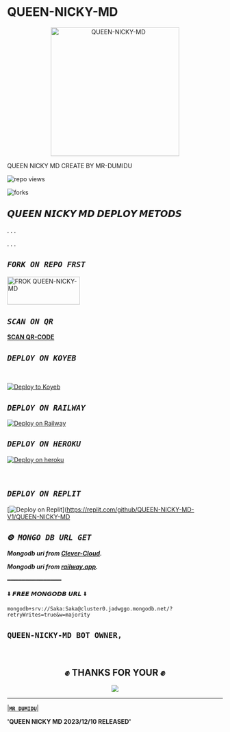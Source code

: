 # QUEEN-NICKY-MD

  <p align="center">  
  <a href="(https://telegra.ph/file/0a2f87c8fd80076d765e3.jpg)">
    <img alt="QUEEN-NICKY-MD" height="300" src="https://telegra.ph/file/0a2f87c8fd80076d765e3.jpg">
    
  
  </a>
</p>  


QUEEN NICKY MD CREATE BY MR-DUMIDU






![repo views](https://hits.seeyoufarm.com/api/count/incr/badge.svg?url=https%3A%2F%2Fgithub.com%2FQUEEN-NICKY-MD-V1%2FQUEEN-NICKY-MD&count_bg=%2379C83D&title_bg=%23555555&icon=gitpod.svg&icon_color=%23E7E7E7&title=Views&edge_flat=false)

![forks](https://img.shields.io/github/forks/QUEEN-NICKY-MD-V1/QUEEN-NICKY-MD?label=Forks&style=social)





 ## 𝙌𝙐𝙀𝙀𝙉 𝙉𝙄𝘾𝙆𝙔 𝙈𝘿 𝘿𝙀𝙋𝙇𝙊𝙔 𝙈𝙀𝙏𝙊𝘿𝙎
.
.
.

 

.
.
.
## *`FORK ON REPO FRST`*




 <a href="https://github.com/QUEEN-NICKY-MD-V1/QUEEN-NICKY-MD/fork" target="blank"><img align="center" src="https://i.imgur.com/cxaSEWe.png" alt="FROK QUEEN-NICKY-MD" height="65" width="170" /></a>


 
 ## *`SCAN ON QR`*



 
 
**[SCAN QR-CODE](https://replit.com/@QUEENNICKYMDv1/QUEEN-NICKY-MD-V1-QR?v=1)**



## *`DEPLOY ON KOYEB`*



<br>

[![Deploy to Koyeb](https://www.koyeb.com/static/images/deploy/button.svg)](https://app.koyeb.com/apps/deploy?type=git&repository=github.com/QUEEN-NICKY-MD-V1/QUEEN-NICKY-MD&branch=main&env[BOT_NUMBER]&env[SESSION_ID]&env[GITHUB_USERNAME]&env[GITHUB_AUTH_TOKEN]&name=queen-nicky-md)
<br>



## *`DEPLOY ON RAILWAY`*




[![Deploy on Railway](https://railway.app/button.svg)](https://railway.app/template/2B1VYo)
<br>



## *`DEPLOY ON HEROKU`*




[![Deploy on heroku](https://www.herokucdn.com/deploy/button.svg)](https://dashboard.heroku.com/new?button-url=https://github.com/QUEEN-NICKY-MD-V1/QUEEN-NICKY-MD&template=https://github.com/QUEEN-NICKY-MD-V1/QUEEN-NICKY-MD.git)

<br>



 ## *`DEPLOY ON REPLIT`*





[![Deploy on Replit](https://repl.it/badge/github/quiec/whatsAlfa)](https://replit.com/github/QUEEN-NICKY-MD-V1/QUEEN-NICKY-MD











## *`⨷ MONGO DB URL GET`*

 ***Mongodb uri from [Clever-Cloud](https://api.clever-cloud.com/v2/session/login).***

***Mongodb uri from [railway.app](https://railway.app).***

━━━━━━━━━━━━━━━

⬇️ 𝙁𝙍𝙀𝙀 𝙈𝙊𝙉𝙂𝙊𝘿𝘽 𝙐𝙍𝙇 ⬇️
```
mongodb+srv://Saka:Saka@cluster0.jadwggo.mongodb.net/?retryWrites=true&w=majority

```






## **`QUEEN-NICKY-MD BOT OWNER,`**

<br>
<div>
<h2 align="center">✊ THANKS FOR YOUR ✊</h2>
<div align="center">
<img src="*https://telegra.ph/file/ae42844d1eb41e25b7311.jpg*">
</div>
<hr>
</div>
</div>
    </center>
</body>

|**[`MR DUMIDU`](https://wa.me//+94742443114)**|



**'QUEEN NICKY MD 2023/12/10 RELEASED'**
